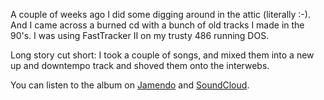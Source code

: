 <!--
title: Exhumed but not dead
categories: music
-->
A couple of weeks ago I did some digging around in the attic (literally :-). And
I came across a burned cd with a bunch of old tracks I made in the 90's. I was
using FastTracker II on my trusty 486 running DOS. 

Long story cut short: I took a couple of songs, and mixed them
into a new up and downtempo track and shoved them onto the interwebs.

You can listen to the album on
[Jamendo](https://www.jamendo.com/album/168049/exhumed-but-not-dead) and
[SoundCloud](https://soundcloud.com/alternative-cosmetics/sets/exhumed-but-not-dead).
